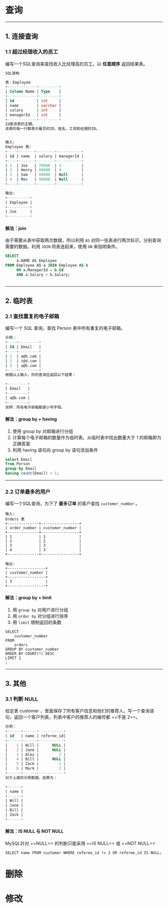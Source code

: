 # 查询

---

## 1. 连接查询

### 1.1 超过经理收入的员工

编写一个SQL查询来查找收入比经理高的员工。以 **任意顺序** 返回结果表。

```sql
SQL架构

表：Employee
+-------------+---------+
| Column Name | Type    |
+-------------+---------+
| id          | int     |
| name        | varchar |
| salary      | int     |
| managerId   | int     |
+-------------+---------+
Id是该表的主键。
该表的每一行都表示雇员的ID、姓名、工资和经理的ID。


输入: 
Employee 表:
+----+-------+--------+-----------+
| id | name  | salary | managerId |
+----+-------+--------+-----------+
| 1  | Joe   | 70000  | 3         |
| 2  | Henry | 80000  | 4         |
| 3  | Sam   | 60000  | Null      |
| 4  | Max   | 90000  | Null      |
+----+-------+--------+-----------+

输出: 
+----------+
| Employee |
+----------+
| Joe      |
+----------+

```



#### 解法：join

由于需要从表中获取两次数据，所以利用 `AS` 对同一张表进行两次标识，分别查询需要的数据。利用 `JOIN` 将表连起来，使用 `ON` 来指明条件。

```sql
SELECT
     a.NAME AS Employee
FROM Employee AS a JOIN Employee AS b
     ON a.ManagerId = b.Id
     AND a.Salary > b.Salary;
     
```

---



## 2. 临时表

### 2.1 查找重复的电子邮箱

编写一个 SQL 查询，查找 Person 表中所有重复的电子邮箱。

```sql
示例：
+----+---------+
| Id | Email   |
+----+---------+
| 1  | a@b.com |
| 2  | c@d.com |
| 3  | a@b.com |
+----+---------+
根据以上输入，你的查询应返回以下结果：

+---------+
| Email   |
+---------+
| a@b.com |
+---------+
说明：所有电子邮箱都是小写字母。

```

#### 解法：group by + having

1. 使用 group by 对邮箱进行分组
2. 计算每个电子邮箱的数量作为临时表。从临时表中找出数量大于 1 的邮箱即为正确答案
3. 利用 having 语句向 group by 语句添加条件

```sql
select Email
from Person
group by Email
having count(Email) > 1;
```

---

### 2.2 订单最多的用户

编写一个SQL查询，为下了 **最多订单** 的客户查找 `customer_number` 。

```
输入: 
Orders 表
+--------------+-----------------+
| order_number | customer_number |
+--------------+-----------------+
| 1            | 1               |
| 2            | 2               |
| 3            | 3               |
| 4            | 3               |
+--------------+-----------------+

输出: 
+-----------------+
| customer_number |
+-----------------+
| 3               |
+-----------------+

```

#### 解法：group by + limit

1. 用 `group by` 对用户进行分组
2. 用 `order by` 对分组进行排序
3. 用 `limit` 限制返回的条数

```mysql
SELECT
    customer_number
FROM
    orders
GROUP BY customer_number
ORDER BY COUNT(*) DESC
LIMIT 1
;
```



---

## 3. 其他

### 3.1 判断 NULL

给定表 customer ，里面保存了所有客户信息和他们的推荐人。写一个查询语句，返回一个客户列表，列表中客户的推荐人的编号都 ==不是 2==。

```sql
示例：
+------+------+-----------+
| id   | name | referee_id|
+------+------+-----------+
|    1 | Will |      NULL |
|    2 | Jane |      NULL |
|    3 | Alex |         2 |
|    4 | Bill |      NULL |
|    5 | Zack |         1 |
|    6 | Mark |         2 |
+------+------+-----------+
对于上面的示例数据，结果为：

+------+
| name |
+------+
| Will |
| Jane |
| Bill |
| Zack |
+------+
```

#### 解法：IS NULL 与 NOT NULL

MySQL针对 ==NULL== 的判断只能采用 ==IS NULL== 或 ==NOT NULL==

```mysql
SELECT name FROM customer WHERE referee_id != 2 OR referee_id IS NULL;
```



# 删除

# 修改


